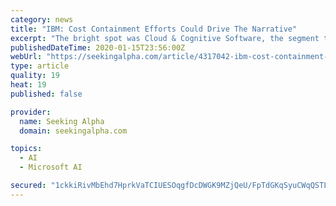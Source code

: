 ```yaml
---
category: news
title: "IBM: Cost Containment Efforts Could Drive The Narrative"
excerpt: "The bright spot was Cloud & Cognitive Software, the segment that specifically included Red ... Whether it can win against the likes of Google (GOOG), (GOOGL), Amazon (AMZN) and Microsoft (MSFT) remains to be seen. Global Business Services (\"GBS\") revenue of $4.1 billion rose 1% on growth in consulting, while Global Technology Services (\"GTS ..."
publishedDateTime: 2020-01-15T23:56:00Z
webUrl: "https://seekingalpha.com/article/4317042-ibm-cost-containment-efforts-drive-narrative"
type: article
quality: 19
heat: 19
published: false

provider:
  name: Seeking Alpha
  domain: seekingalpha.com

topics:
  - AI
  - Microsoft AI

secured: "1ckkiRivMbEhd7HprkVaTCIUESOqgfDcDWGK9MZjQeU/FpTdGKqSyuCWqQSTLmJVeVB7DSnxd17bYOqpkSjptqhyJYtRC9DpS07n0apiSjpX+7bED4fJyga2OmJYkQtaxAmPwUlq4V0kPB3++yxozF5kcfpy3SQ/DKAGqviV8w1tfYvO5feszVykW/AnfFYzxb2Y/PvUNxDcM2PU5UYwzvkrUFo5LgUgqUAx/jqkbwoMxRVqgkz6F0hcmoH0rHw2P2hVtbE6VyqyhZKcNL+Yfh04CpW4GsXUbJOEUsmRMtA=;EWBmglHZiNJDyAoMJ43iNA=="
---
```


